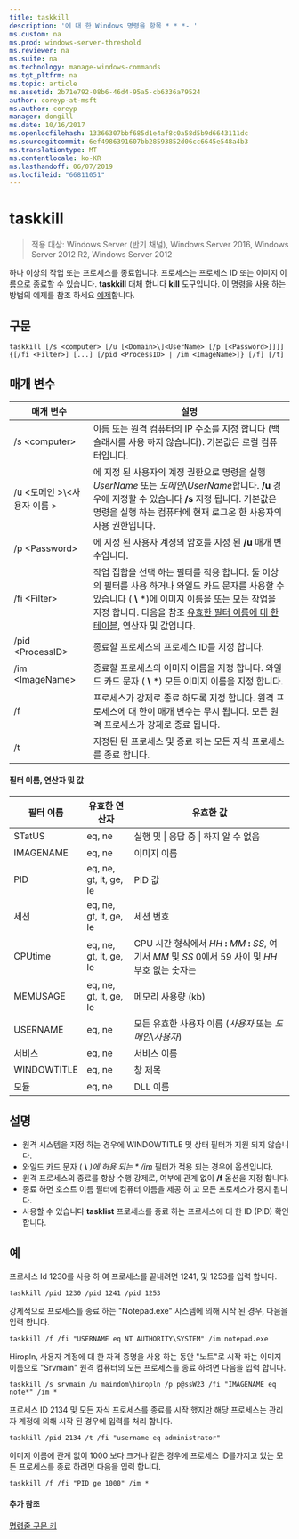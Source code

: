 ```yaml
---
title: taskkill
description: '에 대 한 Windows 명령을 항목 * * *- '
ms.custom: na
ms.prod: windows-server-threshold
ms.reviewer: na
ms.suite: na
ms.technology: manage-windows-commands
ms.tgt_pltfrm: na
ms.topic: article
ms.assetid: 2b71e792-08b6-46d4-95a5-cb6336a79524
author: coreyp-at-msft
ms.author: coreyp
manager: dongill
ms.date: 10/16/2017
ms.openlocfilehash: 13366307bbf685d1e4af8c0a58d5b9d6643111dc
ms.sourcegitcommit: 6ef4986391607bb28593852d06cc6645e548a4b3
ms.translationtype: MT
ms.contentlocale: ko-KR
ms.lasthandoff: 06/07/2019
ms.locfileid: "66811051"
---
```

# <a name="taskkill"></a>taskkill

>적용 대상: Windows Server (반기 채널), Windows Server 2016, Windows Server 2012 R2, Windows Server 2012

하나 이상의 작업 또는 프로세스를 종료합니다. 프로세스는 프로세스 ID 또는 이미지 이름으로 종료할 수 있습니다. **taskkill** 대체 합니다 **kill** 도구입니다.
이 명령을 사용 하는 방법의 예제를 참조 하세요 [예제](#examples)합니다.

## <a name="syntax"></a>구문

```
taskkill [/s <computer> [/u [<Domain>\]<UserName> [/p [<Password>]]]] {[/fi <Filter>] [...] [/pid <ProcessID> | /im <ImageName>]} [/f] [/t]
```

## <a name="parameters"></a>매개 변수

|         매개 변수         |                                                                                                                                        설명                                                                                                                                        |
|---------------------------|-------------------------------------------------------------------------------------------------------------------------------------------------------------------------------------------------------------------------------------------------------------------------------------------|
|      /s \<computer>       |                                                                                    이름 또는 원격 컴퓨터의 IP 주소를 지정 합니다 (백슬래시를 사용 하지 않습니다). 기본값은 로컬 컴퓨터입니다.                                                                                     |
| /u \<도메인 >\\\<사용자 이름 > | 에 지정 된 사용자의 계정 권한으로 명령을 실행 *UserName* 또는 *도메인*\\*UserName*합니다. **/u** 경우에 지정할 수 있습니다 **/s** 지정 됩니다. 기본값은 명령을 실행 하는 컴퓨터에 현재 로그온 한 사용자의 사용 권한입니다. |
|      /p \<Password>       |                                                                                                   에 지정 된 사용자 계정의 암호를 지정 된 **/u** 매개 변수입니다.                                                                                                   |
|       /fi \<Filter>       |          작업 집합을 선택 하는 필터를 적용 합니다. 둘 이상의 필터를 사용 하거나 와일드 카드 문자를 사용할 수 있습니다 ( **\\** \*)에 이미지 이름을 또는 모든 작업을 지정 합니다. 다음을 참조 [유효한 필터 이름에 대 한 테이블](#filter-names-operators-and-values), 연산자 및 값입니다.           |
|     /pid \<ProcessID>     |                                                                                                                 종료할 프로세스의 프로세스 ID를 지정 합니다.                                                                                                                 |
|     /im \<ImageName>      |                                                                                종료할 프로세스의 이미지 이름을 지정 합니다. 와일드 카드 문자 ( **\\** \*) 모든 이미지 이름을 지정 합니다.                                                                                |
|            /f             |                                                                    프로세스가 강제로 종료 하도록 지정 합니다. 원격 프로세스에 대 한이 매개 변수는 무시 됩니다. 모든 원격 프로세스가 강제로 종료 됩니다.                                                                     |
|            /t             |                                                                                                          지정된 된 프로세스 및 종료 하는 모든 자식 프로세스를 종료 합니다.                                                                                                          |

#### <a name="filter-names-operators-and-values"></a>필터 이름, 연산자 및 값

| 필터 이름 |    유효한 연산자     |                                                                유효한 값                                                                |
|-------------|------------------------|----------------------------------------------------------------------------------------------------------------------------------------------|
|   STatUS    |         eq, ne         |                                                 실행 및 &#124; 응답 중 &#124; 하지 알 수 없음                                                 |
|  IMAGENAME  |         eq, ne         |                                                                  이미지 이름                                                                  |
|     PID     | eq, ne, gt, lt, ge, le |                                                                  PID 값                                                                   |
|   세션   | eq, ne, gt, lt, ge, le |                                                                세션 번호                                                                |
|   CPUtime   | eq, ne, gt, lt, ge, le | CPU 시간 형식에서 <em>HH</em> **:** <em>MM</em> **:** <em>SS</em>, 여기서 *MM* 및 *SS* 0에서 59 사이 및 *HH* 부호 없는 숫자는 |
|  MEMUSAGE   | eq, ne, gt, lt, ge, le |                                                              메모리 사용량 (kb)                                                              |
|  USERNAME   |         eq, ne         |                                               모든 유효한 사용자 이름 (*사용자* 또는 *도메인*\\*사용자*)                                               |
|  서비스   |         eq, ne         |                                                                 서비스 이름                                                                 |
| WINDOWTITLE |         eq, ne         |                                                                 창 제목                                                                 |
|   모듈   |         eq, ne         |                                                                   DLL 이름                                                                   |

## <a name="remarks"></a>설명
* 원격 시스템을 지정 하는 경우에 WINDOWTITLE 및 상태 필터가 지원 되지 않습니다.
* 와일드 카드 문자 ( **\\** <em>)에 허용 되는 * */im</em>*  필터가 적용 되는 경우에 옵션입니다.
* 원격 프로세스의 종료를 항상 수행 강제로, 여부에 관계 없이 **/f** 옵션을 지정 합니다.
* 종료 하면 호스트 이름 필터에 컴퓨터 이름을 제공 하 고 모든 프로세스가 중지 됩니다.
* 사용할 수 있습니다 **tasklist** 프로세스를 종료 하는 프로세스에 대 한 ID (PID) 확인 합니다.

## <a name="examples"></a>예

프로세스 Id 1230를 사용 하 여 프로세스를 끝내려면 1241, 및 1253를 입력 합니다.

```
taskkill /pid 1230 /pid 1241 /pid 1253
```

강제적으로 프로세스를 종료 하는 "Notepad.exe" 시스템에 의해 시작 된 경우, 다음을 입력 합니다.

```
taskkill /f /fi "USERNAME eq NT AUTHORITY\SYSTEM" /im notepad.exe
```

Hiropln, 사용자 계정에 대 한 자격 증명을 사용 하는 동안 "노트"로 시작 하는 이미지 이름으로 "Srvmain" 원격 컴퓨터의 모든 프로세스를 종료 하려면 다음을 입력 합니다.

```
taskkill /s srvmain /u maindom\hiropln /p p@ssW23 /fi "IMAGENAME eq note*" /im *
```

프로세스 ID 2134 및 모든 자식 프로세스를 종료를 시작 했지만 해당 프로세스는 관리자 계정에 의해 시작 된 경우에 입력를 처리 합니다.

```
taskkill /pid 2134 /t /fi "username eq administrator"
```

이미지 이름에 관계 없이 1000 보다 크거나 같은 경우에 프로세스 ID를가지고 있는 모든 프로세스를 종료 하려면 다음을 입력 합니다.

```
taskkill /f /fi "PID ge 1000" /im *
```

#### <a name="additional-references"></a>추가 참조
[명령줄 구문 키](command-line-syntax-key.md)
